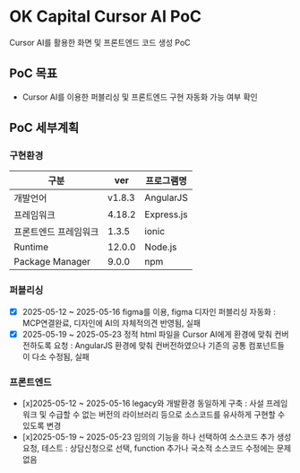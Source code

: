 # OK Capital Cursor AI PoC
Cursor AI를 활용한 화면 및 프론트엔드 코드 생성 PoC

## PoC 목표
* Cursor AI를 이용한 퍼블리싱 및 프론트엔드 구현 자동화 가능 여부 확인

## PoC 세부계획
### 구현환경
|구분|ver|프로그램명|
|---|---|---|
|개발언어|v1.8.3|AngularJS|
|프레임워크|4.18.2|Express.js|
|프론트엔드 프레임워크|1.3.5|ionic|
|Runtime|12.0.0|Node.js|
|Package Manager|9.0.0|npm|

### 퍼블리싱
- [x] 2025-05-12 ~ 2025-05-16
figma를 이용, figma 디자인 퍼블리싱 자동화 : MCP연결완료, 디자인에 AI의 자체적의견 반영됨, 실패
- [x] 2025-05-19 ~ 2025-05-23
정적 html 파일을 Cursor AI에게 환경에 맞춰 컨버전하도록 요청 : AngularJS 환경에 맞춰 컨버전하였으나 기존의 공통 컴포넌트들이 다소 수정됨, 실패

### 프론트엔드
- [x]2025-05-12 ~ 2025-05-16   legacy와 개발환경 동일하게 구축 : 사설 프레임워크 및 수급할 수 없는 버전의 라이브러리 등으로 소스코드를 유사하게 구현할 수 있도록 변경
- [x]2025-05-19 ~ 2025-05-23   임의의 기능을 하나 선택하여 소스코드 추가 생성 요청, 테스트 : 상담신청으로 선택, function 추가나 국소적 소스코드 수정에는 문제없음
